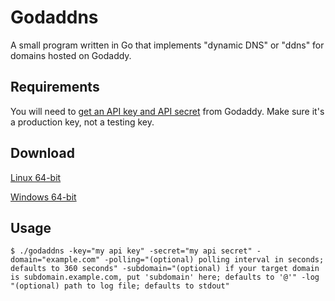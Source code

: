 # Godaddns

A small program written in Go that implements "dynamic DNS" or "ddns" for domains hosted on Godaddy.

## Requirements

You will need to [get an API key and API secret](https://developer.godaddy.com/keys/) from Godaddy. Make sure it's a production key, not a testing key.

## Download

[Linux 64-bit](https://github.com/zelcon5/godaddns/raw/master/godaddns-linux-amd64)

[Windows 64-bit](https://github.com/zelcon5/godaddns/raw/master/godaddns-windows-amd64.exe)

## Usage

`$ ./godaddns -key="my api key" -secret="my api secret" -domain="example.com" -polling="(optional) polling interval in seconds; defaults to 360 seconds" -subdomain="(optional) if your target domain is subdomain.example.com, put 'subdomain' here; defaults to '@'" -log "(optional) path to log file; defaults to stdout"`
